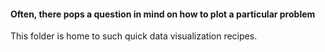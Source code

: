 #### Often, there pops a question in mind on how to plot a particular problem 
This folder is home to such quick data visualization recipes.
